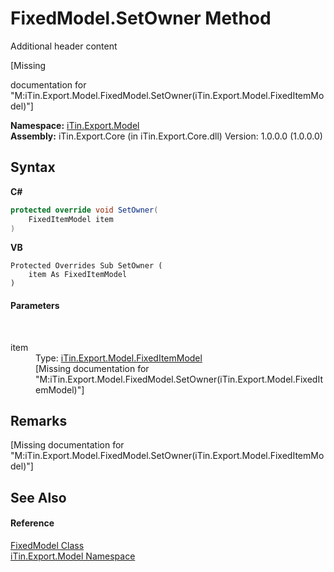 # FixedModel.SetOwner Method 
Additional header content 

\[Missing <summary> documentation for "M:iTin.Export.Model.FixedModel.SetOwner(iTin.Export.Model.FixedItemModel)"\]

**Namespace:**&nbsp;<a href="ef57ffcc-e95e-b212-5a46-9aa6f5a3511f">iTin.Export.Model</a><br />**Assembly:**&nbsp;iTin.Export.Core (in iTin.Export.Core.dll) Version: 1.0.0.0 (1.0.0.0)

## Syntax

**C#**<br />
``` C#
protected override void SetOwner(
	FixedItemModel item
)
```

**VB**<br />
``` VB
Protected Overrides Sub SetOwner ( 
	item As FixedItemModel
)
```


#### Parameters
&nbsp;<dl><dt>item</dt><dd>Type: <a href="bb73ebda-8ef9-06b7-7a9e-53204c5cac11">iTin.Export.Model.FixedItemModel</a><br />\[Missing <param name="item"/> documentation for "M:iTin.Export.Model.FixedModel.SetOwner(iTin.Export.Model.FixedItemModel)"\]</dd></dl>

## Remarks
\[Missing <remarks> documentation for "M:iTin.Export.Model.FixedModel.SetOwner(iTin.Export.Model.FixedItemModel)"\]

## See Also


#### Reference
<a href="95d61acd-6f5f-0ee8-bc86-0540ddee801a">FixedModel Class</a><br /><a href="ef57ffcc-e95e-b212-5a46-9aa6f5a3511f">iTin.Export.Model Namespace</a><br />